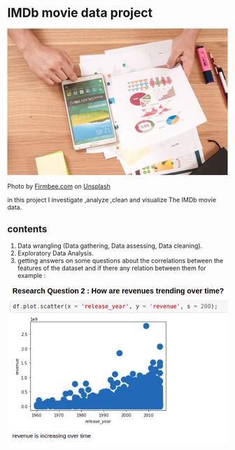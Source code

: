 # IMDb movie data project
![data visualization](data-visualization.jpg)

Photo by <a href="https://unsplash.com/@firmbee?utm_source=unsplash&utm_medium=referral&utm_content=creditCopyText">Firmbee.com</a> on <a href="https://unsplash.com/s/photos/data-visualiztion?utm_source=unsplash&utm_medium=referral&utm_content=creditCopyText">Unsplash</a>
  
 
in this project I investigate ,analyze ,clean and visualize The IMDb movie data.

## contents
1. Data wrangling (Data gathering, Data assessing, Data cleaning).
2. Exploratory Data Analysis.
3. getting answers on some questions about the correlations between the features of the dataset and if there any relation between them for example :

![alt text](imdb.png)
